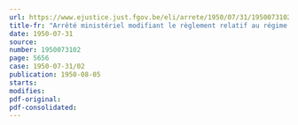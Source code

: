 ```yaml
---
url: https://www.ejustice.just.fgov.be/eli/arrete/1950/07/31/1950073102/justel
title-fr: "Arrêté ministériel modifiant le règlement relatif au régime fiscal des huiles minérales"
date: 1950-07-31
source:
number: 1950073102
page: 5656
case: 1950-07-31/02
publication: 1950-08-05
starts:
modifies:
pdf-original:
pdf-consolidated:
---
```


